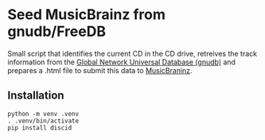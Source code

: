 # Seed MusicBrainz from gnudb/FreeDB

Small script that identifies the current CD in the CD drive, retreives the track
information from the [Global Network Universal Database (gnudb)](https://gnudb.org)
and prepares a .html file to submit this data to [MusicBraninz](https://muscicbrainz.org).

## Installation

    python -m venv .venv
    . .venv/bin/activate
    pip install discid

